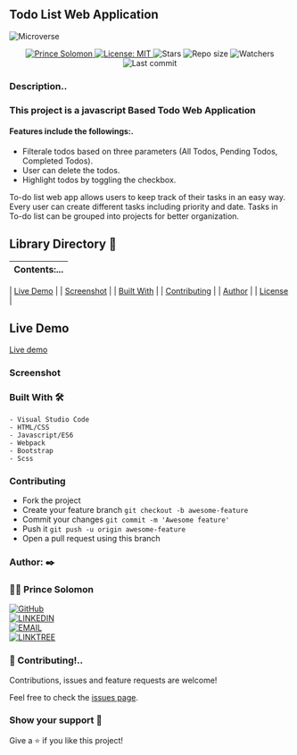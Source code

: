 ## Todo List Web Application

![Microverse](https://img.shields.io/badge/-Microverse-6F23FF?style=for-the-badge)


<p align="center">	
   <a href="https://www.linkedin.com/in/princexz">
      <img alt="Prince Solomon" src="https://img.shields.io/badge/-princexz-1AD043?style=flat&logo=Linkedin&logoColor=white" />
   </a>
  <a href="https://github.com/princexz/Quiz-Application/blob/main/License">
    <img alt="License: MIT" src="https://img.shields.io/github/license/princexz/Quiz-Application?color=#1AD043" />
  </a>
  <img alt="Stars" src= "https://img.shields.io/github/stars/princexz/Quiz-Application?color=#1AD043" />
  <img alt="Repo size" src="https://img.shields.io/github/repo-size/princexz/Quiz-Application?color=#1AD043" />
<img alt= "Watchers" src="https://img.shields.io/github/watchers/princexz/Quiz-Application?color=#1AD043" />
<img alt= "Last commit" src="https://img.shields.io/github/last-commit/princexz/Quiz-Application?color=#1AD043" />
</p>


### Description..

### This project is a javascript Based Todo Web Application

#### Features include the followings:.

- Filterale todos based on three parameters (All Todos, Pending Todos, Completed Todos).
- User can delete the todos.
- Highlight todos by toggling the checkbox.

To-do list web app allows users to keep track of their tasks in an easy way. Every user can create different tasks including priority and date. Tasks in To-do list can be grouped into projects for better organization.


## Library Directory 📙

| Contents:...                   |
| --------------------------- |

| [Live Demo](#live-demo)     |
| [Screenshot](#screenshot)   |
| [Built With](#built-with-🛠) |
| [Contributing](#contributing🛠) |
| [Author](#author)         |
| [License](#license)         |

## Live Demo

[Live demo](./)

 ### Screenshot

### Built With 🛠

```
- Visual Studio Code
- HTML/CSS
- Javascript/ES6
- Webpack
- Bootstrap
- Scss

```

### Contributing

- Fork the project
- Create your feature branch `git checkout -b awesome-feature`
- Commit your changes `git commit -m 'Awesome feature'`
- Push it `git push -u origin awesome-feature`
- Open a pull request using this branch

### Author: :black_nib:

### 👨‍💻 Prince Solomon

[![GitHub](https://img.shields.io/badge/-GitHub-000?style=for-the-badge&logo=GitHub&logoColor=white)](https://www.github.com/princexz) <br>
[![LINKEDIN](https://img.shields.io/badge/-LINKEDIN-0077B5?style=for-the-badge&logo=Linkedin&logoColor=white)](https://www.linkedin.com/in/princexz/) <br>
[![EMAIL](https://img.shields.io/badge/-EMAIL-D14836?style=for-the-badge&logo=Mail.Ru&logoColor=white)](mailto:prince_solomon@yahoo.com) <br>
[![LINKTREE](https://img.shields.io/badge/-LINKTREE-1DA1F2?style=for-the-badge&logo=Twitter&logoColor=green)](https://www.linktr.ee/princexz)


### 🤝 Contributing!..

Contributions, issues and feature requests are welcome!

Feel free to check the [issues page]().

### Show your support 🤲

Give a ⭐️ if you like this project!

